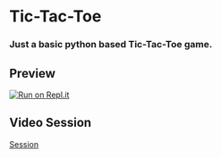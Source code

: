 # Tic-Tac-Toe
### Just a basic python based Tic-Tac-Toe game.

## Preview
[![Run on Repl.it](https://replit.com/badge/github/Rexinazor/Tic-Tac-Toe)](https://replit.com/@DivyashSingh/Tic-Tac-Toe)

## Video Session
[Session](https://telegra.ph/file/db226a4be9afe596bb42f.mp4)
